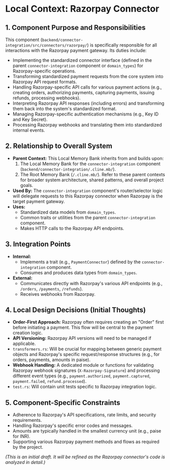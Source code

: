 # Local Context: Razorpay Connector

## 1. Component Purpose and Responsibilities

This component (`backend/connector-integration/src/connectors/razorpay/`) is specifically responsible for all interactions with the Razorpay payment gateway. Its duties include:

*   Implementing the standardized connector interface (defined in the parent `connector-integration` component or `domain_types`) for Razorpay-specific operations.
*   Transforming standardized payment requests from the core system into Razorpay API request formats.
*   Handling Razorpay-specific API calls for various payment actions (e.g., creating orders, authorizing payments, capturing payments, issuing refunds, processing webhooks).
*   Interpreting Razorpay API responses (including errors) and transforming them back into the system's standardized format.
*   Managing Razorpay-specific authentication mechanisms (e.g., Key ID and Key Secret).
*   Processing Razorpay webhooks and translating them into standardized internal events.

## 2. Relationship to Overall System

*   **Parent Context:** This Local Memory Bank inherits from and builds upon:
    1.  The Local Memory Bank for the `connector-integration` component (`backend/connector-integration/.cline.mb/`).
    2.  The Root Memory Bank (`/.cline.mb/`).
    Refer to these parent contexts for broader system architecture, shared patterns, and overall project goals.
*   **Used By:** The `connector-integration` component's router/selector logic will delegate requests to this Razorpay connector when Razorpay is the target payment gateway.
*   **Uses:**
    *   Standardized data models from `domain_types`.
    *   Common traits or utilities from the parent `connector-integration` component.
    *   Makes HTTP calls to the Razorpay API endpoints.

## 3. Integration Points

*   **Internal:**
    *   Implements a trait (e.g., `PaymentConnector`) defined by the `connector-integration` component.
    *   Consumes and produces data types from `domain_types`.
*   **External:**
    *   Communicates directly with Razorpay's various API endpoints (e.g., `/orders`, `/payments`, `/refunds`).
    *   Receives webhooks from Razorpay.

## 4. Local Design Decisions (Initial Thoughts)

*   **Order-First Approach:** Razorpay often requires creating an "Order" first before initiating a payment. This flow will be central to the payment creation logic.
*   **API Versioning:** Razorpay API versions will need to be managed if applicable.
*   `transformers.rs`: Will be crucial for mapping between generic payment objects and Razorpay's specific request/response structures (e.g., for orders, payments, amounts in paise).
*   **Webhook Handling:** A dedicated module or functions for validating Razorpay webhook signatures (`X-Razorpay-Signature`) and processing different event types (e.g., `payment.authorized`, `payment.captured`, `payment.failed`, `refund.processed`).
*   `test.rs`: Will contain unit tests specific to Razorpay integration logic.

## 5. Component-Specific Constraints

*   Adherence to Razorpay's API specifications, rate limits, and security requirements.
*   Handling Razorpay's specific error codes and messages.
*   Amounts are typically handled in the smallest currency unit (e.g., paise for INR).
*   Supporting various Razorpay payment methods and flows as required by the project.

*(This is an initial draft. It will be refined as the Razorpay connector's code is analyzed in detail.)*
